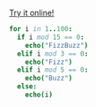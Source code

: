 [Try it online!](https://tio.run/##y8vM/f8/Lb9IIVMhM0/BUE/P0MDAiktBITMNKJKbn6JgaKpga6sAFlNQSE3OyNdQcsusqnIqrapS0gQKpubAlRpjVYmuCtM8JLOKU5EkMjX//wcA "Nim – Try It Online")
```nim
for i in 1..100:
  if i mod 15 == 0:
    echo("FizzBuzz")
  elif i mod 3 == 0:
    echo("Fizz")
  elif i mod 5 == 0:
    echo("Buzz")
  else:
    echo(i)
```
